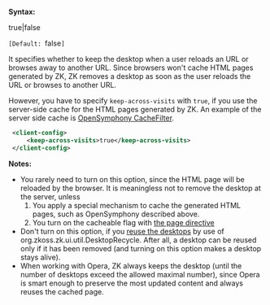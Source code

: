 **Syntax:**

<keep-across-visits>true|false</keep-across-visits>

`[Default: `false`]`

It specifies whether to keep the desktop when a user reloads an URL or
browses away to another URL. Since browsers won't cache HTML pages
generated by ZK, ZK removes a desktop as soon as the user reloads the
URL or browses to another URL.

However, you have to specify `keep-across-visits` with `true`, if you
use the server-side cache for the HTML pages generated by ZK. An example
of the server side cache is [OpenSymphony
CacheFilter](http://www.opensymphony.com/oscache/wiki/CacheFilter.html).

``` xml
 <client-config>
     <keep-across-visits>true</keep-across-visits>
 </client-config>
```

**Notes:**

- You rarely need to turn on this option, since the HTML page will be
  reloaded by the browser. It is meaningless not to remove the desktop
  at the server, unless
  1.  You apply a special mechanism to cache the generated HTML pages,
      such as OpenSymphony described above.
  2.  You turn on the cacheable flag with [the page
      directive](ZUML_Reference/ZUML/Processing_Instructions/page)
- Don't turn on this option, if you [reuse the
  desktops](ZK_Developer's_Reference/Performance_Tips/Reuse_Desktops)
  by use of
  <javadoc type="interface">org.zkoss.zk.ui.util.DesktopRecycle</javadoc>.
  After all, a desktop can be reused only if it has been removed (and
  turning on this option makes a desktop stays alive).
- When working with Opera, ZK always keeps the desktop (until the number
  of desktops exceed the allowed maximal number), since Opera is smart
  enough to preserve the most updated content and always reuses the
  cached page.


